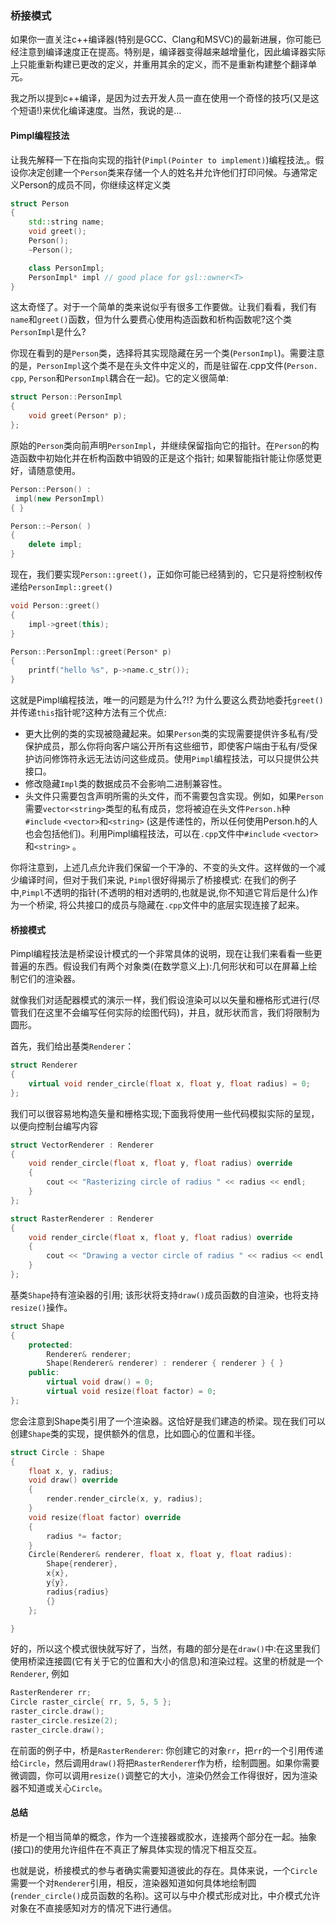 ### 桥接模式

如果你一直关注c++编译器(特别是GCC、Clang和MSVC)的最新进展，你可能已经注意到编译速度正在提高。特别是，编译器变得越来越增量化，因此编译器实际上只能重新构建已更改的定义，并重用其余的定义，而不是重新构建整个翻译单元。

我之所以提到c++编译，是因为过去开发人员一直在使用一个奇怪的技巧(又是这个短语!)来优化编译速度。当然，我说的是...

#### Pimpl编程技法

让我先解释一下在指向实现的指针(`Pimpl(Pointer to implement)`)编程技法,。假设你决定创建一个`Person`类来存储一个人的姓名并允许他们打印问候。与通常定义Person的成员不同，你继续这样定义类

```c++
struct Person
{
    std::string name;
    void greet();
    Person();
    ~Person();

    class PersonImpl;
    PersonImpl* impl // good place for gsl::owner<T>
}
```

这太奇怪了。对于一个简单的类来说似乎有很多工作要做。让我们看看，我们有`name`和`greet()`函数，但为什么要费心使用构造函数和析构函数呢?这个类`PersonImpl`是什么?


你现在看到的是`Person`类，选择将其实现隐藏在另一个类(`PersonImpl`)。需要注意的是，`PersonImpl`这个类不是在头文件中定义的，而是驻留在.cpp文件(`Person. cpp`, `Person`和`PersonImpl`耦合在一起)。它的定义很简单:

```c++
struct Person::PersonImpl
{
    void greet(Person* p);
};
```
原始的`Person`类向前声明`PersonImpl`，并继续保留指向它的指针。在`Person`的构造函数中初始化并在析构函数中销毁的正是这个指针; 如果智能指针能让你感觉更好，请随意使用。

```c++
Person::Person() :
 impl(new PersonImpl)
{ }

Person::~Person( ) 
{
    delete impl;
}
```

现在，我们要实现`Person::greet()`，正如你可能已经猜到的，它只是将控制权传递给`PersonImpl::greet()`

```c++
void Person::greet()
{
    impl->greet(this);
}

Person::PersonImpl::greet(Person* p)
{
    printf("hello %s", p->name.c_str());
}
```

这就是Pimpl编程技法，唯一的问题是为什么?!? 为什么要这么费劲地委托`greet()`并传递`this`指针呢?这种方法有三个优点:

- 更大比例的类的实现被隐藏起来。如果`Person`类的实现需要提供许多私有/受保护成员，那么你将向客户端公开所有这些细节，即使客户端由于私有/受保护访问修饰符永远无法访问这些成员。使用`Pimpl`编程技法，可以只提供公共接口。
- 修改隐藏`Impl`类的数据成员不会影响二进制兼容性。
- 头文件只需要包含声明所需的头文件，而不需要包含实现。例如，如果`Person`需要`vector<string>`类型的私有成员，您将被迫在头文件`Person.h`种`#include` `<vector>`和`<string>` (这是传递性的，所以任何使用Person.h的人也会包括他们)。利用Pimpl编程技法，可以在`.cpp`文件中`#include` `<vector>`和`<string>` 。

你将注意到，上述几点允许我们保留一个干净的、不变的头文件。这样做的一个减少编译时间，但对于我们来说, `Pimpl`很好得揭示了桥接模式: 在我们的例子中,`Pimpl`不透明的指针(不透明的相对透明的,也就是说,你不知道它背后是什么)作为一个桥梁, 将公共接口的成员与隐藏在`.cpp`文件中的底层实现连接了起来。

#### 桥接模式

Pimpl编程技法是桥梁设计模式的一个非常具体的说明，现在让我们来看看一些更普遍的东西。假设我们有两个对象类(在数学意义上):几何形状和可以在屏幕上绘制它们的渲染器。

就像我们对适配器模式的演示一样，我们假设渲染可以以矢量和栅格形式进行(尽管我们在这里不会编写任何实际的绘图代码)，并且，就形状而言，我们将限制为圆形。

首先，我们给出基类`Renderer`：

```c++
struct Renderer
{
    virtual void render_circle(float x, float y, float radius) = 0;
};
```

我们可以很容易地构造矢量和栅格实现;下面我将使用一些代码模拟实际的呈现，以便向控制台编写内容

```c++
struct VectorRenderer : Renderer
{
    void render_circle(float x, float y, float radius) override
    {
        cout << "Rasterizing circle of radius " << radius << endl;
    }
};

struct RasterRenderer : Renderer
{
    void render_circle(float x, float y, float radius) override
    {
        cout << "Drawing a vector circle of radius " << radius << endl;
    }
};
```

基类`Shape`持有渲染器的引用; 该形状将支持`draw()`成员函数的自渲染，也将支持`resize()`操作。

```c++
struct Shape
{
    protected:
        Renderer& renderer;
        Shape(Renderer& renderer) : renderer { renderer } { }
    public:
        virtual void draw() = 0;
        virtual void resize(float factor) = 0;
};
```

您会注意到Shape类引用了一个渲染器。这恰好是我们建造的桥梁。现在我们可以创建`Shape`类的实现，提供额外的信息，比如圆心的位置和半径。

```c++
struct Circle : Shape
{
    float x, y, radius;
    void draw() override
    {
        render.render_circle(x, y, radius);
    }
    void resize(float factor) override
    {
        radius *= factor;
    }
    Circle(Renderer& renderer, float x, float y, float radius):
        Shape{renderer}, 
        x{x}, 
        y{y}, 
        radius{radius} 
        {}
    };

}
```

好的，所以这个模式很快就写好了，当然，有趣的部分是在`draw()`中:在这里我们使用桥梁连接圆(它有关于它的位置和大小的信息)和渲染过程。这里的桥就是一个`Renderer`, 例如

```c++
RasterRenderer rr;
Circle raster_circle{ rr, 5, 5, 5 };
raster_circle.draw();
raster_circle.resize(2);
raster_circle.draw();
```

在前面的例子中，桥是`RasterRenderer`: 你创建它的对象`rr`，把`rr`的一个引用传递给`Circle`，然后调用`draw()`将把`RasterRenderer`作为桥，绘制圆圈。如果你需要微调圆，你可以调用`resize()`调整它的大小，渲染仍然会工作得很好，因为渲染器不知道或关心`Circle`。


#### 总结

桥是一个相当简单的概念，作为一个连接器或胶水，连接两个部分在一起。抽象(接口)的使用允许组件在不真正了解具体实现的情况下相互交互。

也就是说，桥接模式的参与者确实需要知道彼此的存在。具体来说，一个`Circle`需要一个对`Renderer`引用，相反，渲染器知道如何具体地绘制圆(`render_circle()`成员函数的名称)。这可以与中介模式形成对比，中介模式允许对象在不直接感知对方的情况下进行通信。

